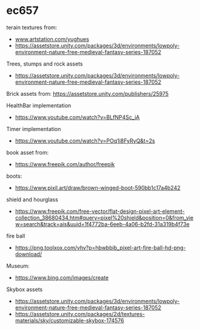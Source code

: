 # ec657
terain textures from:
- www.artstation.com/yughues
- https://assetstore.unity.com/packages/3d/environments/lowpoly-environment-nature-free-medieval-fantasy-series-187052

Trees, stumps and rock assets
- https://assetstore.unity.com/packages/3d/environments/lowpoly-environment-nature-free-medieval-fantasy-series-187052

Brick assets from:
https://assetstore.unity.com/publishers/25975

HealthBar implementation
- https://www.youtube.com/watch?v=BLfNP4Sc_iA

Timer implementation
- https://www.youtube.com/watch?v=POq1i8FyRyQ&t=2s

book asset from:
- https://www.freepik.com/author/freepik

boots:
- https://www.pixil.art/draw/brown-winged-boot-590bb1c17a4b242

shield and hourglass
- https://www.freepik.com/free-vector/flat-design-pixel-art-element-collection_38680434.htm#query=pixel%20shield&position=0&from_view=search&track=ais&uuid=1f4772ba-6eeb-4a06-b2fd-31a319b4f73e

fire ball
- https://png.toolxox.com/vhv?p=hbwbbib_pixel-art-fire-ball-hd-png-download/

Museum:
 - https://www.bing.com/images/create

Skybox assets
- https://assetstore.unity.com/packages/3d/environments/lowpoly-environment-nature-free-medieval-fantasy-series-187052
- https://assetstore.unity.com/packages/2d/textures-materials/sky/customizable-skybox-174576


